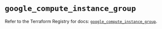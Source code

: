 # `google_compute_instance_group`

Refer to the Terraform Registry for docs: [`google_compute_instance_group`](https://registry.terraform.io/providers/hashicorp/google/6.14.1/docs/resources/compute_instance_group).
